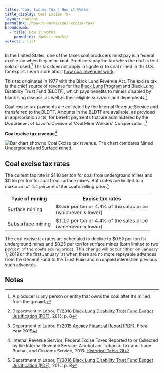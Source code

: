 ```yaml
---
title: 'Coal Excise Tax | How it Works'
title_display: Coal Excise Tax
layout: content
permalink: /how-it-works/coal-excise-tax/
breadcrumb:
  - title: How it works
    permalink: /how-it-works/
selector: list
---
```


In the United States, one of the taxes coal producers must pay is a federal excise tax when they mine coal. Producers pay the tax when the coal is first sold or used.[^1] The tax does not apply to lignite or to coal mined in the U.S. for export. Learn more about [how coal revenues work]({{site.baseurl}}/how-it-works/coal/).

This tax originated in 1977 with the Black Lung Revenue Act. The excise tax is the chief source of revenue for the [Black Lung Program](https://www.dol.gov/owcp/dcmwc/) and Black Lung Disability Trust Fund (BLDTF), which pays benefits to miners disabled by black lung disease, as well as their eligible survivors and dependents.[^2]

Coal excise tax payments are collected by the Internal Revenue Service and transferred to the BLDTF. Amounts in the BLDTF are available, as provided in appropriation acts, for benefit payments that are administered by the Department of Labor’s Division of Coal Mine Workers’ Compensation.[^3]

**Coal excise tax revenue**[^4]

<img src="{{site.baseurl}}/img/chart-coal-excise-tax.svg" alt="Bar chart showing Coal Excise tax revenue. The chart compares Mined Underground and Surface mined.">

## Coal excise tax rates

The current tax rate is $1.10 per ton for coal from underground mines and $0.55 per ton for coal from surface mines. Both rates are limited to a maximum of 4.4 percent of the coal’s selling price.[^5]

<table class="article_table">
    <tbody>
        <tr>
            <th>Type of mining</th>
            <th>Excise tax rates</th>
        </tr>
        <tr>
            <td>Surface mining</td>
            <td>
                $0.55 per ton or 4.4% of the sales price<br>
                (whichever is lower)
            </td>
        </tr>
        <tr>
            <td>Subsurface mining</td>
            <td>
                $1.10 per ton or 4.4% of the sales price<br>
                (whichever is lower)
            </td>
        </tr>
    </tbody>
</table>

The coal excise tax rates are scheduled to decline to $0.50 per ton for underground mines and $0.25 per ton for surface mines (both limited to two percent of the coal’s selling price). This change will occur either on January 1, 2019 or the first January 1st when there are no more repayable advances from the General Fund to the Trust Fund and no unpaid interest on previous such advances.

## Notes

[^1]: A producer is any person or entity that owns the coal after it’s mined from the ground.
[^2]: Department of Labor, [FY2016 Black Lung Disability Trust Fund Budget Justification (PDF)](https://www.dol.gov/sites/default/files/documents/general/budget/2016/CBJ-2016-V2-08.pdf), 2016: p. 8
[^3]: Department of Labor, [FY2015 Agency Financial Report (PDF)](https://www.dol.gov/_sec/media/reports/annual2015/2015annualreport.pdf), Fiscal Year 2015
[^4]: Internal Revenue Service, Federal Excise Taxes Reported to or Collected by the Internal Revenue Service, Alcohol and Tobacco Tax and Trade Bureau, and Customs Service, 2013: [Historical Table 20](https://www.irs.gov/uac/SOI-Tax-Stats-Historical-Table-20)
[^5]: Department of Labor, [FY2016 Black Lung Disability Trust Fund Budget Justification (PDF)](https://www.dol.gov/sites/default/files/documents/general/budget/2016/CBJ-2016-V2-08.pdf), 2016: p. 8
